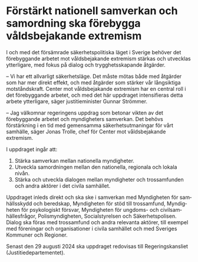 # Förstärkt nationell samverkan och samordning ska förebygga våldsbejakande extremism

I och med det försämrade säker­hets­politiska läget i Sverige behöver det före­byggande arbetet mot vålds­bejakande extremism stärkas och utvecklas ytterligare, med fokus på dialog och trygg­hets­skapande åtgärder.

– Vi har ett allvarligt säker­hets­läge. Det måste mötas både med åtgärder som har mer direkt effekt, och med åtgärder som stärker vår lång­siktiga mot­stånds­kraft. Center mot vålds­bejakande extremism har en central roll i det före­byggande arbetet, och med det här upp­draget intensi­fieras detta arbete ytter­ligare, säger justitie­minister Gunnar Strömmer.

– Jag välkomnar regeringens uppdrag som betonar vikten av det förebyggande arbetet och myndigheters samverkan. Det behövs förstärkning i en tid med gemensamma säkerhetsutmaningar för vårt samhälle, säger Jonas Trolle, chef för Center mot våldsbejakande extremism.

I uppdraget ingår att:

1. Stärka samverkan mellan nationella myndig­heter.
2. Utveckla sam­ord­ningen mellan den nationella, regionala och lokala nivån.
3. Stärka och utveckla dialogen mellan myndig­heter och tros­sam­funden och andra aktörer i det civila samhället.

Uppdraget inleds direkt och ska ske i sam­verkan med Myndig­heten för sam­hälls­skydd och beredskap, Myndig­heten för stöd till tros­samfund, Myndig­heten för psyko­logiskt försvar, Myndig­heten för ungdoms\- och civil­sam­hälles­frågor, Polis­myndig­heten, Social­styrelsen och Säker­hets­polisen. Dialog ska föras med tros­samfund och andra relevanta aktörer, till exempel med föreningar och organisa­tioner i civila sam­hället och med Sveriges Kommuner och Regioner.

Senast den 29 augusti 2024 ska uppdraget redovisas till Regerings­kansliet (Justitie­departe­mentet).
